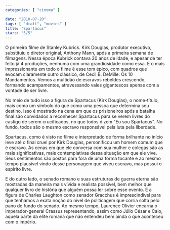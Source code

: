 ```yaml
---
categories: [ "cinema" ]

date: "2010-07-20"
tags: [ "draft", "movies" ]
title: "Spartacus"
stars: "5/5"
---
```

O primeiro filme de Stanley Kubrick. Kirk Douglas, produtor executivo, substituiu o diretor original, Anthony Mann, após a primeira semana de filmagens. Nessa época Kubrick contava 30 anos de idade, e apesar de ter feito já 4 produções, nenhuma com uma grandiosidade como essa. E o mais impressionante em todo o filme é esse tom épico, com quadros que evocam claramente outro clássico, de Cecil B. DeMille: Os 10 Mandamentos. Vemos a multidão de escravos rebeldes crescendo, formando acampamentos, atravessando vales gigantescos apenas com a vontade de ser livre.

No meio de tudo isso a figura de Spartacus (Kirk Douglas), o nome-título, mais como um símbolo do que como uma pessoa que determina seu destino. Isso é mostrado na cena em que os prisioneiros após a batalha final são convidados a reconhecer Spartacus para se verem livres do castigo de serem crucificados, no que todos dizem "Eu sou Spartacus". No fundo, todos são o mesmo escravo responsável pela luta pela liberdade.

Spartacus, como é visto no filme e interpretado de forma brilhante no início leve até o final cruel por Kirk Douglas, personificou um homem comum que é escravo. As cenas em que ele conversa com sua mulher e colegas são as mais significativas, mais contemplativas dessa situação em que ele vive. Seus sentimentos são postos para fora de uma forma tocante e ao mesmo tempo plausível vindo desse personagem que viveu escravo, mas possui o espírito livre.

E do outro lado, o senado romano e suas estruturas de guerra eterna são mostradas da maneira mais vívida e realista possível, bem melhor que qualquer livro de história que alguém possa ler sobre esse evento. E a figura de Charles Laughton como senador Gracchus é imprescindível para que tenhamos a exata noção do nível de politicagem que corria solta pelo pano de fundo do senado. Ao mesmo tempo, Laurence Olivier encarna o imperador-general Crassus representando, assim como Júlio César e Caio, aquela parte da elite romana que não entendeu bem ainda o que aconteceu com o império.
